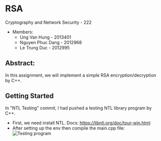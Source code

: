 # RSA

Cryptography and Network Security - 222

- Members:
  - Ung Van Hung - 2013401
  - Nguyen Phuc Dang - 2012968
  - Le Trung Duc - 2012995

## Abstract:

In this assignment, we will implement a simple RSA encryption/decryption by C++.

## Getting Started

In "NTL Testing" commit, I had pushed a testing NTL library program by C++.

- First, we need install NTL. Docs: https://libntl.org/doc/tour-win.html
- After setting up the env then compile the main.cpp file:
  ![Testing program](/img/testing.png "testing in terminal")
